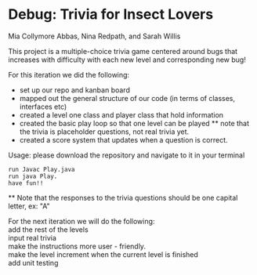 # Debug: Trivia for Insect Lovers

Mia Collymore Abbas, Nina Redpath, and Sarah Willis

This project is a multiple-choice trivia game centered around bugs that increases with difficulty with each new level and corresponding new bug!

For this iteration we did the following: 

- set up our repo and kanban board <br />
- mapped out the general structure of our code (in terms of classes, interfaces etc) <br />
- created a level one class and player class that hold information  <br />
- created the basic play loop so that one level can be played ** note that the trivia is placeholder questions, not real trivia yet. <br />
- created a score system that updates when a question is correct. <br />
	
Usage: 
	please download the repository and navigate to it in your terminal 
	
	run Javac Play.java
	run java Play. 
	have fun!! 
	
** Note that the responses to the trivia questions should be one capital letter, ex: "A"


For the next iteration we will do the following: <br />
	add the rest of the levels <br />
	input real trivia <br />
	make the instructions more user - friendly. <br />
	make the level increment when the current level is finished <br />
	add unit testing <br />
		

	
	
